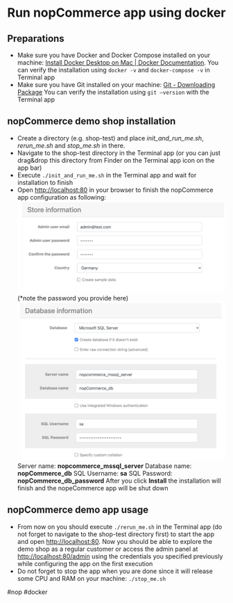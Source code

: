 # Run nopCommerce app using docker
## Preparations
* Make sure you have Docker and Docker Compose installed on your machine: [Install Docker Desktop on Mac | Docker Documentation](https://docs.docker.com/desktop/mac/install/). You can verify the installation using  `docker -v` and `docker-compose -v` in Terminal app
* Make sure you have Git installed on your machine:  [Git - Downloading Package](https://git-scm.com/download/mac) You can verify the installation using `git —version` with the Terminal app
## nopCommerce demo shop installation
* Create a directory (e.g. shop-test) and place _init_and_run_me.sh_, _rerun_me.sh_ and _stop_me.sh_ in there.
* Navigate to the shop-test directory in the Terminal app (or you can just drag&drop this directory from Finder on the Terminal app icon on the app bar)
* Execute `./init_and_run_me.sh`  in the Terminal app and wait for installation to finish
* Open [http://localhost:80](http://localhost:80) in your browser to finish the nopCommerce app configuration as following:
![](user.png)
(*note the password you provide here)
![](database.png)
Server name: **nopcommerce_mssql_server**
Database name: **nopCommerce_db**
SQL Username: **sa**
SQL Password: **nopCommerce_db_password**
After you click **Install** the installation will finish and the nopeCommerce app will be shut down
## nopCommerce demo app usage
* From now on you should execute `./rerun_me.sh`  in the Terminal app (do not forget to navigate to the shop-test directory first) to start the app and open  [http://localhost:80](http://localhost:80). Now you should be able to explore the demo shop as a regular customer or access the admin panel at [http://localhost:80/admin](http://localhost:80/admin) using the credentials you specified previously while configuring the app on the first execution
* Do not forget to stop the app  when you are done since it will release some CPU and RAM on your machine: `./stop_me.sh`


#nop #docker